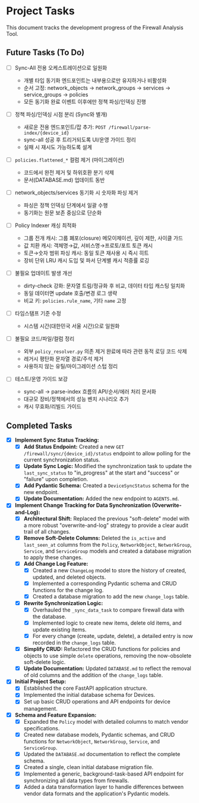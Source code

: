 # Project Tasks

This document tracks the development progress of the Firewall Analysis Tool.

## Future Tasks (To Do)

- [ ] Sync-All 전용 오케스트레이션으로 일원화
  - 개별 타입 동기화 엔드포인트는 내부용으로만 유지하거나 비활성화
  - 순서 고정: network_objects → network_groups → services → service_groups → policies
  - 모든 동기화 완료 이벤트 이후에만 정책 파싱/인덱싱 진행

- [ ] 정책 파싱/인덱싱 시점 분리 (Sync와 별개)
  - 새로운 전용 엔드포인트/잡 추가: `POST /firewall/parse-index/{device_id}`
  - sync-all 성공 후 트리거되도록 UI/운영 가이드 정리
  - 실패 시 재시도 가능하도록 설계

- [ ] `policies.flattened_*` 컬럼 제거 (마이그레이션)
  - 코드에서 완전 제거 및 하위호환 분기 삭제
  - 문서(DATABASE.md) 업데이트 동반

- [ ] network_objects/services 동기화 시 숫자화 파싱 제거
  - 파싱은 정책 인덱싱 단계에서 일괄 수행
  - 동기화는 원문 보존 중심으로 단순화

- [ ] Policy Indexer 캐싱 최적화
  - 그룹 전개 캐시: 그룹 폐포(closure) 메모이제이션, 깊이 제한, 사이클 가드
  - 값 치환 캐시: 객체명→값, 서비스명→프로토/포트 토큰 캐시
  - 토큰→숫자 범위 파싱 캐시: 동일 토큰 재사용 시 즉시 히트
  - 장비 단위 LRU 캐시 도입 및 파서 단계별 캐시 적중률 로깅

- [ ] 불필요 업데이트 발생 개선
  - dirty-check 강화: 문자열 트림/정규화 후 비교, 데이터 타입 캐스팅 일치화
  - 동일 데이터면 update 호출/변경 로그 생략
  - 비교 키: `policies.rule_name`, 기타 `name` 고정

- [ ] 타임스탬프 기준 수정
  - 시스템 시간(대한민국 서울 시간)으로 일원화

- [ ] 불필요 코드/파일/컬럼 정리
  - 외부 `policy_resolver.py` 의존 제거 완료에 따라 관련 동적 로딩 코드 삭제
  - 레거시 평탄화 문자열 경로/주석 제거
  - 사용하지 않는 유틸/마이그레이션 스텁 정리

- [ ] 테스트/운영 가이드 보강
  - sync-all → parse-index 흐름의 API/순서/에러 처리 문서화
  - 대규모 장비/정책에서의 성능 벤치 시나리오 추가
  - 캐시 무효화/리빌드 가이드

## Completed Tasks
- [x] **Implement Sync Status Tracking:**
    - [x] **Add Status Endpoint:** Created a new `GET /firewall/sync/{device_id}/status` endpoint to allow polling for the current synchronization status.
    - [x] **Update Sync Logic:** Modified the synchronization task to update the `last_sync_status` to "in_progress" at the start and "success" or "failure" upon completion.
    - [x] **Add Pydantic Schema:** Created a `DeviceSyncStatus` schema for the new endpoint.
    - [x] **Update Documentation:** Added the new endpoint to `AGENTS.md`.

- [x] **Implement Change Tracking for Data Synchronization (Overwrite-and-Log):**
    - [x] **Architectural Shift:** Replaced the previous "soft-delete" model with a more robust "overwrite-and-log" strategy to provide a clear audit trail of all changes.
    - [x] **Remove Soft-Delete Columns:** Deleted the `is_active` and `last_seen_at` columns from the `Policy`, `NetworkObject`, `NetworkGroup`, `Service`, and `ServiceGroup` models and created a database migration to apply these changes.
    - [x] **Add Change Log Feature:**
        - [x] Created a new `ChangeLog` model to store the history of created, updated, and deleted objects.
        - [x] Implemented a corresponding Pydantic schema and CRUD functions for the change log.
        - [x] Created a database migration to add the new `change_logs` table.
    - [x] **Rewrite Synchronization Logic:**
        - [x] Overhauled the `_sync_data_task` to compare firewall data with the database.
        - [x] Implemented logic to create new items, delete old items, and update existing items.
        - [x] For every change (create, update, delete), a detailed entry is now recorded in the `change_logs` table.
    - [x] **Simplify CRUD:** Refactored the CRUD functions for policies and objects to use simple `delete` operations, removing the now-obsolete soft-delete logic.
    - [x] **Update Documentation:** Updated `DATABASE.md` to reflect the removal of old columns and the addition of the `change_logs` table.

- [x] **Initial Project Setup:**
    - [x] Established the core FastAPI application structure.
    - [x] Implemented the initial database schema for Devices.
    - [x] Set up basic CRUD operations and API endpoints for device management.

- [x] **Schema and Feature Expansion:**
    - [x] Expanded the `Policy` model with detailed columns to match vendor specifications.
    - [x] Created new database models, Pydantic schemas, and CRUD functions for `NetworkObject`, `NetworkGroup`, `Service`, and `ServiceGroup`.
    - [x] Updated the `DATABASE.md` documentation to reflect the complete schema.
    - [x] Created a single, clean initial database migration file.
    - [x] Implemented a generic, background-task-based API endpoint for synchronizing all data types from firewalls.
    - [x] Added a data transformation layer to handle differences between vendor data formats and the application's Pydantic models.
